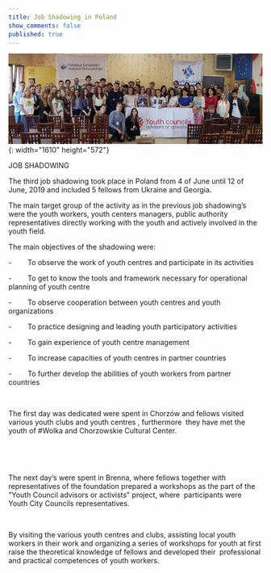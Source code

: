 ```yaml
---
title: Job Shadowing in Poland
show_comments: false
published: true
---
```


![](/uploads/65796905-2407474529532516-210875373745864704-n.jpg){: width="1610" height="572"}

JOB SHADOWING&nbsp;

The third job shadowing took place in Poland from 4 of June until 12 of June, 2019 and included 5 fellows from Ukraine and Georgia.&nbsp;

The main target group of the activity as in the previous job shadowing’s were the youth workers, youth centers managers, public authority representatives directly working with the youth and actively involved in the youth field.

The main objectives of the shadowing were:

\-&nbsp; &nbsp; &nbsp; &nbsp; To observe the work of youth centres and participate in its activities

\-&nbsp; &nbsp; &nbsp; &nbsp; To get to know the tools and framework necessary for operational planning of youth centre

\-&nbsp; &nbsp; &nbsp; &nbsp; To observe cooperation between youth centres and youth organizations

\-&nbsp; &nbsp; &nbsp; &nbsp; To practice designing and leading youth participatory activities

\-&nbsp; &nbsp; &nbsp; &nbsp; To gain experience of youth centre management

\-&nbsp; &nbsp; &nbsp; &nbsp; To increase capacities of youth centres in partner countries

\-&nbsp; &nbsp; &nbsp; &nbsp; To further develop the abilities of youth workers from partner countries

&nbsp;

The first day was dedicated were spent in Chorz&oacute;w and fellows visited various youth clubs and youth centres , furthermore&nbsp; they have met the youth of \#Wolka and Chorzowskie Cultural Center.&nbsp;

&nbsp;

&nbsp;

The next day’s were spent in Brenna, where fellows together with representatives of the foundation prepared a workshops as the part of the "Youth Council advisors or activists" project, where&nbsp; participants were Youth City Councils representatives.

&nbsp;

By visiting the various youth centres and clubs, assisting local youth workers in their work and organizing a series of workshops for youth at first raise the theoretical knowledge of fellows and developed their&nbsp; professional and practical competences of youth workers.&nbsp;

&nbsp;